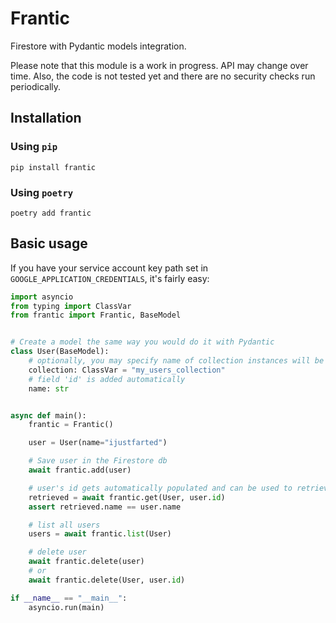 # Frantic

Firestore with Pydantic models integration.

Please note that this module is a work in progress. API may change over time. Also, the code is not tested yet
and there are no security checks run periodically.

## Installation

### Using `pip`

```console
pip install frantic
```

### Using `poetry`

```console
poetry add frantic
```

## Basic usage

If you have your service account key path set in `GOOGLE_APPLICATION_CREDENTIALS`, it's fairly easy:

```python
import asyncio
from typing import ClassVar
from frantic import Frantic, BaseModel


# Create a model the same way you would do it with Pydantic
class User(BaseModel):
    # optionally, you may specify name of collection instances will be stored within:
    collection: ClassVar = "my_users_collection"
    # field 'id' is added automatically
    name: str


async def main():
    frantic = Frantic()

    user = User(name="ijustfarted")

    # Save user in the Firestore db
    await frantic.add(user)

    # user's id gets automatically populated and can be used to retrieve the user
    retrieved = await frantic.get(User, user.id)
    assert retrieved.name == user.name

    # list all users
    users = await frantic.list(User)

    # delete user
    await frantic.delete(user)
    # or
    await frantic.delete(User, user.id)

if __name__ == "__main__":
    asyncio.run(main)
```
